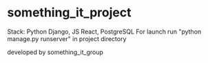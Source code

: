 # something_it_project

Stack: Python Django, JS React, PostgreSQL
For launch run "python manage.py runserver" in project directory


developed by something_it_group
